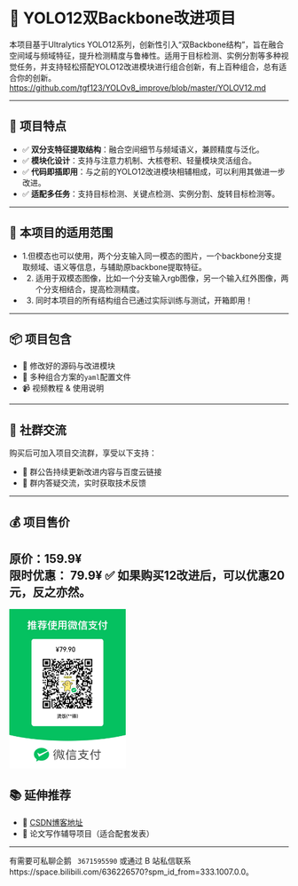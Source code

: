 # 🧠 YOLO12双Backbone改进项目

本项目基于Ultralytics YOLO12系列，创新性引入“双Backbone结构”，旨在融合空间域与频域特征，提升检测精度与鲁棒性。适用于目标检测、实例分割等多种视觉任务，并支持轻松搭配YOLO12改进模块进行组合创新，有上百种组合，总有适合你的创新。
https://github.com/tgf123/YOLOv8_improve/blob/master/YOLOV12.md

---

## 📌 项目特点

- ✅ **双分支特征提取结构**：融合空间细节与频域语义，兼顾精度与泛化。
- ✅ **模块化设计**：支持与注意力机制、大核卷积、轻量模块灵活组合。
- ✅ **代码即插即用**：与之前的YOLO12改进模块相辅相成，可以利用其做进一步改进。
- ✅ **适配多任务**：支持目标检测、关键点检测、实例分割、旋转目标检测等。

---

## 🧪 本项目的适用范围

- 1.但模态也可以使用，两个分支输入同一模态的图片，一个backbone分支提取频域、语义等信息，与辅助原backbone提取特征。
- 2. 适用于双模态图像，比如一个分支输入rgb图像，另一个输入红外图像，两个分支相结合，提高检测精度。
- 3. 同时本项目的所有结构组合已通过实际训练与测试，开箱即用！

---

## 📦 项目包含

- 🔧 修改好的源码与改进模块
- 📁 多种组合方案的`yaml`配置文件
- 📹 视频教程 & 使用说明

---

## 💬 社群交流

购买后可加入项目交流群，享受以下支持：

- 📌 群公告持续更新改进内容与百度云链接
- 💬 群内答疑交流，实时获取技术反馈

---

## 💰 项目售价

**原价：159.9¥**  
**限时优惠： 79.9¥ ✅**
如果购买12改进后，可以优惠20元，反之亦然。
---
<img src="https://github.com/tgf123/YOLOv8_improve/blob/master/11.jpg" width="210px">

## 📚 延伸推荐

- 🔗 [CSDN博客地址](https://blog.csdn.net/qq_64693987/article/details/148135044?spm=1001.2014.3001.5502)
- 🧠 论文写作辅导项目（适合配套发表）

---

有需要可私聊企鹅 ` 3671595590` 或通过 B 站私信联系https://space.bilibili.com/636226570?spm_id_from=333.1007.0.0。

